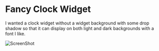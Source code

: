# Fancy Clock Widget
I wanted a clock widget without a widget background with some drop shadow so that it can display on both light and dark backgrounds with a font I like. 

![ScreenShot](https://raw.githubusercontent.com/tjaart/plasma-fancy-clock/master/screenshots/plasma-default-wall.png)
